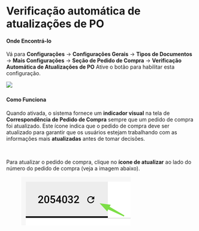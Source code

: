 # Verificação automática de atualizações de PO

#### Onde Encontrá-lo

Vá para **Configurações** → **Configurações Gerais** → **Tipos de Documentos** → **Mais Configurações** → **Seção de Pedido de Compra** → **Verificação Automática de Atualizações de PO** Ative o botão para habilitar esta configuração.

![](https://files.gitbook.com/v0/b/gitbook-x-prod.appspot.com/o/spaces%2FT2n2w4uDCJvv7CJ5zrdk%2Fuploads%2FqGHdOQkEajJQgR1hKvQS%2Fimage.png?alt=media\&token=42d65488-bc66-4c54-859e-8d11cc2e6ec3)

#### Como Funciona

Quando ativada, o sistema fornece um **indicador visual** na tela de **Correspondência de Pedido de Compra** sempre que um pedido de compra foi atualizado. Este ícone indica que o pedido de compra deve ser atualizado para garantir que os usuários estejam trabalhando com as informações mais **atualizadas** antes de tomar decisões.

<div align="left"><img src="https://files.gitbook.com/v0/b/gitbook-x-prod.appspot.com/o/spaces%2FT2n2w4uDCJvv7CJ5zrdk%2Fuploads%2FF8XWBZv8qYmgX4AlJCTw%2Fimage.png?alt=media&#x26;token=c298b346-b1bc-4513-8bb7-520384fe0b1b" alt=""></div>

Para atualizar o pedido de compra, clique no **ícone de atualizar** ao lado do número do pedido de compra (veja a imagem abaixo).

<div align="left"><figure><img src="../../../../../.gitbook/assets/image (1) (1).png" alt=""><figcaption></figcaption></figure></div>

